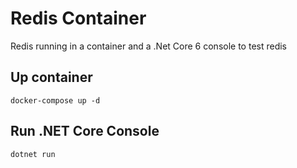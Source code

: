 # Redis Container

Redis running in a container and a .Net Core 6 console to test redis

## Up container

```
docker-compose up -d
```

## Run .NET Core Console

```
dotnet run
```